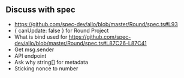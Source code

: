 ## Discuss with spec

- https://github.com/spec-dev/allo/blob/master/Round/spec.ts#L93
- { canUpdate: false } for Round Project
- What is bind used for https://github.com/spec-dev/allo/blob/master/Round/spec.ts#L87C26-L87C41
- Get msg.sender
- API endpoint 
- Ask why string[] for metadata
- Sticking nonce to number 